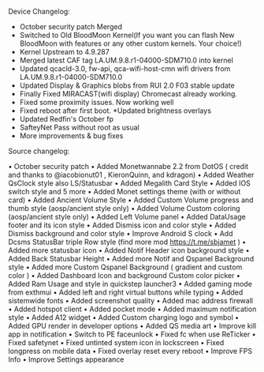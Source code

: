 Device Changelog:

* October security patch Merged
* Switched to Old BloodMoon Kernel(If you want you can flash New BloodMoon with features or any other custom kernels. Your choice!)
* Kernel Upstream to 4.9.287
* Merged latest CAF tag LA.UM.9.8.r1-04000-SDM710.0 into kernel
* Updated qcacld-3.0, fw-api, qca-wifi-host-cmn wifi drivers from LA.UM.9.8.r1-04000-SDM710.0
* Updated Display & Graphics blobs from RUI 2.0 F03 stable update
* Finally Fixed MIRACAST(wifi display) Chromecast already working.
* Fixed some proximity issues. Now working well 
* Fixed reboot after first boot. 
*Updated brightness overlays
* Updated Redfin's October fp
* SafteyNet Pass without root as usual
* More improvements & bug fixes

Source changelog:

• October security patch
• Added Monetwannabe 2.2 from DotOS ( credit and thanks to @iacobionut01 , KieronQuinn, and kdragon)
• Added Weather QsClock style also LS/Statusbar
• Added Megalith Card Style
• Added IOS switch style and 5 more
• Added Monet settings theme (with or without card)
• Added Ancient Volume Style
• Added Custom Volume progress and thumb style (aosp/ancient style only)
• Added Volume Custom coloring (aosp/ancient style only)
• Added Left Volume panel
• Added DataUsage footer and its icon style
• Added Dismiss icon and color style
• Added Dismiss background and color style
• Improve Android S clock
• Add Dcsms StatusBar triple Row style (find more mod https://t.me/sbjamet )
• Added more statusbar icon
• Added Notif Header icon background style
• Added Back Statusbar Height
• Added more Notif and Qspanel Background style
• Added more Custom Qspanel Background ( gradient and custom color )
• Added Dashboard Icon and background Custom color picker
• Added Ram Usage and style in quickstep launcher3
• Added gaming mode from exthmui
• Added left and right virtual buttons while typing
• Added sistemwide fonts
• Added screenshot quality
• Added mac address firewall
• Added hotspot client
• Added pocket mode
• Added maximum notification style
• Added A12 widget
• Added Custom charging logo and symbol
• Added GPU render in developer options
• Added QS media art
• Improve kill app in notification
• Switch to PE faceunlock
• Fixed fc when use ReTicker
• Fixed safetynet
• Fixed untinted system icon in lockscreen
• Fixed longpress on mobile data
• Fixed overlay reset every reboot
• Improve FPS Info
• Improve Settings appearance
